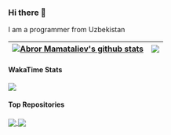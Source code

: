 ### Hi there 👋

I am a programmer from Uzbekistan

| <a href="https://github.com/abror-mamataliev/abror-mamataliev"><img align="center" src="https://github-readme-stats.vercel.app/api?username=abror-mamataliev&show_icons=true&include_all_commits=true&theme=github_dark&hide_border=true" alt="Abror Mamataliev's github stats" /></a> | <a href="https://github.com/abror-mamataliev/abror-mamataliev"><img align="center" src="https://github-readme-stats.vercel.app/api/top-langs/?username=abror-mamataliev&layout=compact&theme=github_dark&hide_border=true&langs_count=9" /></a> |
| ------------- | ------------- |

#### WakaTime Stats

<a href="https://wakatime.com/@abror-mamataliev">
  <img align="center" src="https://github-readme-stats.vercel.app/api/wakatime?username=abror-mamataliev&theme=github_dark" />
</a>

#### Top Repositories

<a href="https://github.com/BlurCode-LLC/mydentist">
  <img align="center" src="https://github-readme-stats.vercel.app/api/pin/?username=BlurCode-LLC&repo=mydentist&theme=github_dark" />
</a>
<a href="https://github.com/BlurCode-LLC/oriensuz">
  <img align="center" src="https://github-readme-stats.vercel.app/api/pin/?username=BlurCode-LLC&repo=oriensuz&theme=github_dark" />
</a>
